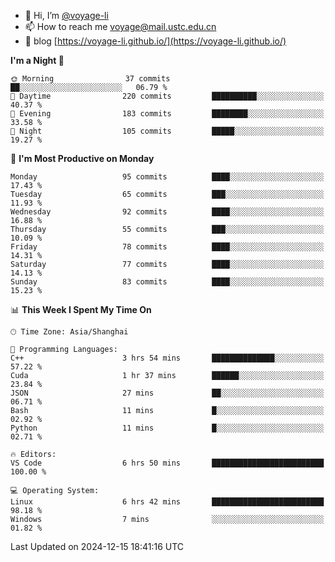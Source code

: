 - 👋 Hi, I’m [@voyage-li](https://github.com/voyage-li/)
- 📫 How to reach me [voyage@mail.ustc.edu.cn](mailto:voyage@mail.ustc.edu.cn)
- 🥤 blog [https://voyage-li.github.io/](https://voyage-li.github.io/)

<!--START_SECTION:waka-->
**I'm a Night 🦉** 

```text
🌞 Morning                37 commits          ██░░░░░░░░░░░░░░░░░░░░░░░   06.79 % 
🌆 Daytime                220 commits         ██████████░░░░░░░░░░░░░░░   40.37 % 
🌃 Evening                183 commits         ████████░░░░░░░░░░░░░░░░░   33.58 % 
🌙 Night                  105 commits         █████░░░░░░░░░░░░░░░░░░░░   19.27 % 
```
📅 **I'm Most Productive on Monday** 

```text
Monday                   95 commits          ████░░░░░░░░░░░░░░░░░░░░░   17.43 % 
Tuesday                  65 commits          ███░░░░░░░░░░░░░░░░░░░░░░   11.93 % 
Wednesday                92 commits          ████░░░░░░░░░░░░░░░░░░░░░   16.88 % 
Thursday                 55 commits          ███░░░░░░░░░░░░░░░░░░░░░░   10.09 % 
Friday                   78 commits          ████░░░░░░░░░░░░░░░░░░░░░   14.31 % 
Saturday                 77 commits          ████░░░░░░░░░░░░░░░░░░░░░   14.13 % 
Sunday                   83 commits          ████░░░░░░░░░░░░░░░░░░░░░   15.23 % 
```


📊 **This Week I Spent My Time On** 

```text
🕑︎ Time Zone: Asia/Shanghai

💬 Programming Languages: 
C++                      3 hrs 54 mins       ██████████████░░░░░░░░░░░   57.22 % 
Cuda                     1 hr 37 mins        ██████░░░░░░░░░░░░░░░░░░░   23.84 % 
JSON                     27 mins             ██░░░░░░░░░░░░░░░░░░░░░░░   06.71 % 
Bash                     11 mins             █░░░░░░░░░░░░░░░░░░░░░░░░   02.92 % 
Python                   11 mins             █░░░░░░░░░░░░░░░░░░░░░░░░   02.71 % 

🔥 Editors: 
VS Code                  6 hrs 50 mins       █████████████████████████   100.00 % 

💻 Operating System: 
Linux                    6 hrs 42 mins       █████████████████████████   98.18 % 
Windows                  7 mins              ░░░░░░░░░░░░░░░░░░░░░░░░░   01.82 % 
```


 Last Updated on 2024-12-15 18:41:16 UTC
<!--END_SECTION:waka-->
